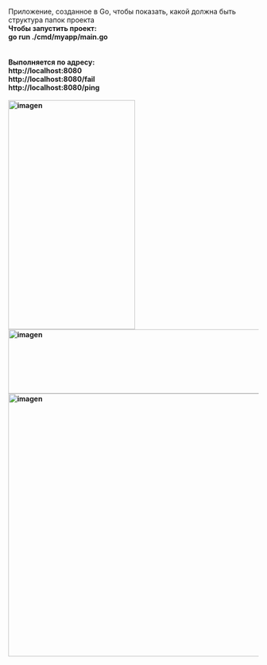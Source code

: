  Приложение, созданное в Go, чтобы показать, какой должна быть структура папок проекта <b>
<br>
Чтобы запустить проект:<br>
go run ./cmd/myapp/main.go
<br><br><br>
Выполняется по адресу:<br>
http://localhost:8080
<br>
http://localhost:8080/fail
<br>
http://localhost:8080/ping
<br>
<br>
 <img width="255" height="461" alt="imagen" src="https://github.com/user-attachments/assets/b9876928-73a3-48d4-82df-6301c0ebd909" />
<br>
<img width="722" height="129" alt="imagen" src="https://github.com/user-attachments/assets/d2f37802-8dad-45a3-85a4-88e4a0f27774" /> 
<br>
<img width="1350" height="529" alt="imagen" src="https://github.com/user-attachments/assets/7ea151a5-d9f8-4848-a188-c2d989a91ecb" />



